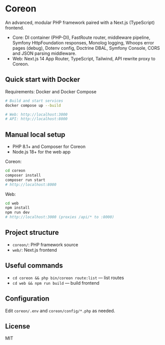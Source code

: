 # Coreon

An advanced, modular PHP framework paired with a Next.js (TypeScript) frontend.

- Core: DI container (PHP-DI), FastRoute router, middleware pipeline, Symfony HttpFoundation responses, Monolog logging, Whoops error pages (debug), Dotenv config, Doctrine DBAL, Symfony Console, CORS and JSON parsing middleware.
- Web: Next.js 14 App Router, TypeScript, Tailwind, API rewrite proxy to Coreon.

## Quick start with Docker

Requirements: Docker and Docker Compose

```bash
# Build and start services
docker compose up --build

# Web: http://localhost:3000
# API: http://localhost:8000
```

## Manual local setup

- PHP 8.1+ and Composer for Coreon
- Node.js 18+ for the web app

Coreon:
```bash
cd coreon
composer install
composer run start
# http://localhost:8000
```

Web:
```bash
cd web
npm install
npm run dev
# http://localhost:3000 (proxies /api/* to :8000)
```

## Project structure

- `coreon/`: PHP framework source
- `web/`: Next.js frontend

## Useful commands

- `cd coreon && php bin/coreon route:list` — list routes
- `cd web && npm run build` — build frontend

## Configuration

Edit `coreon/.env` and `coreon/config/*.php` as needed.

## License

MIT